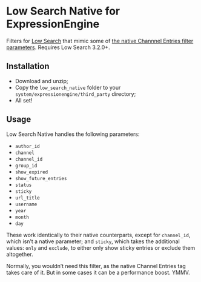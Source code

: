 # Low Search Native for ExpressionEngine

Filters for [Low Search](http://gotolow.com/addons/low-search) that mimic some of [the native Channnel Entries filter parameters](https://ellislab.com/expressionengine/user-guide/add-ons/channel/channel_entries.html#parameters). Requires Low Search 3.2.0+.

## Installation

- Download and unzip;
- Copy the `low_search_native` folder to your `system/expressionengine/third_party` directory;
- All set!

## Usage

Low Search Native handles the following parameters:

- `author_id`
- `channel`
- `channel_id`
- `group_id`
- `show_expired`
- `show_future_entries`
- `status`
- `sticky`
- `url_title`
- `username`
- `year`
- `month`
- `day`

These work identically to their native counterparts, except for `channel_id`, which isn’t a native parameter; and `sticky`, which takes the additional values: `only` and `exclude`, to either only show sticky entries or exclude them altogether.

Normally, you wouldn’t need this filter, as the native Channel Entries tag takes care of it. But in some cases it can be a performance boost. YMMV.